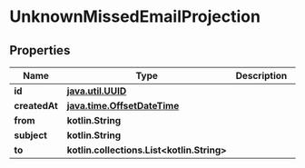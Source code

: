 
# UnknownMissedEmailProjection

## Properties
Name | Type | Description | Notes
------------ | ------------- | ------------- | -------------
**id** | [**java.util.UUID**](java.util.UUID) |  | 
**createdAt** | [**java.time.OffsetDateTime**](java.time.OffsetDateTime) |  | 
**from** | **kotlin.String** |  |  [optional]
**subject** | **kotlin.String** |  |  [optional]
**to** | **kotlin.collections.List&lt;kotlin.String&gt;** |  |  [optional]



